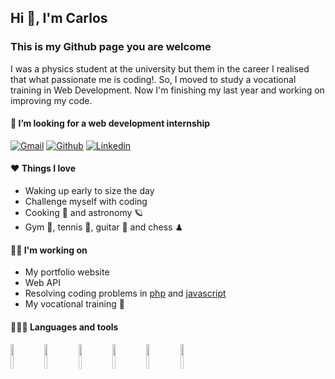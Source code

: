 <h2 align="left">Hi 🤗, I'm Carlos</h2>
<h3>This is my Github page you are welcome</h3>
I was a physics student at the university but them in the career I realised that what passionate me is coding!. So, I moved to study a vocational training in Web Development.
Now I'm finishing my last year and working on improving my code.

#### 👯 I’m looking for a web development internship
[![Gmail](https://img.shields.io/badge/-Gmail-c14438?style=flat&logo=Gmail&logoColor=white)](mailto:charly.lopez.perez@gmail.com)
[![Github](https://img.shields.io/badge/-Github-000?style=flat&logo=Github&logoColor=white)](https://github.com/charls96)
[![Linkedin](https://img.shields.io/badge/-LinkedIn-blue?style=flat&logo=Linkedin&logoColor=white)](#)

#### ❤ Things I love 
- Waking up early to size the day
- Challenge myself with coding
- Cooking 🍪 and astronomy 🪐
- Gym 💪, tennis 🎾, guitar 🎸 and chess ♟

#### 🐱‍🏍 I'm working on 
- My portfolio website
- Web API
- Resolving coding problems in [php](https://github.com/charls96/php-exercises) and [javascript](https://github.com/charls96/js-exercises)
- My vocational training 🚀

#### 🧑🏻‍💻 Languages and tools
<code><img width="10%" src="https://vecta.io/app/publish/-Mik6uirviGzW3Ac_7g7/javascript"></code>
<code><img width="10%" src="https://www.vectorlogo.zone/logos/php/php-vertical.svg"></code>
<code><img width="10%" src="https://www.vectorlogo.zone/logos/java/java-horizontal.svg"></code>
<code><img width="10%" src="https://www.vectorlogo.zone/logos/w3_html5/w3_html5-ar21.svg"></code>
<code><img width="10%" src="https://www.vectorlogo.zone/logos/php/php-vertical.svg"></code>
<code><img width="10%" src="https://www.vectorlogo.zone/logos/php/php-vertical.svg"></code>

